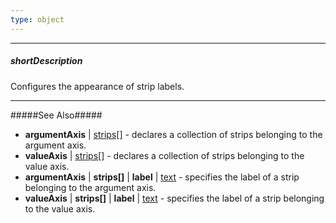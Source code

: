 ```yaml
---
type: object
---
```

---
##### shortDescription
Configures the appearance of strip labels.

---
#####See Also#####
- **argumentAxis** | [strips[]](/Documentation/ApiReference/Data_Visualization_Widgets/dxChart/Configuration/argumentAxis/strips/) - declares a collection of strips belonging to the argument axis.
- **valueAxis** | [strips[]](/Documentation/ApiReference/Data_Visualization_Widgets/dxChart/Configuration/valueAxis/strips/) - declares a collection of strips belonging to the value axis.
- **argumentAxis** | **strips[]** | **label** | [text](/api-reference/20%20Data%20Visualization%20Widgets/10%20dxChart/1%20Configuration/argumentAxis/strips/label/text.md '/Documentation/ApiReference/Data_Visualization_Widgets/dxChart/Configuration/argumentAxis/strips/label/#text') - specifies the label of a strip belonging to the argument axis.
- **valueAxis** | **strips[]** | **label** | [text](/api-reference/20%20Data%20Visualization%20Widgets/10%20dxChart/1%20Configuration/valueAxis/strips/label/text.md '/Documentation/ApiReference/Data_Visualization_Widgets/dxChart/Configuration/valueAxis/strips/label/#text') - specifies the label of a strip belonging to the value axis.